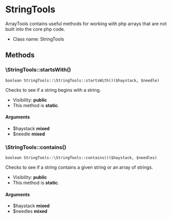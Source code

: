 StringTools
===============

ArrayTools contains useful methods for working with php arrays that are not built into the core php code.




* Class name: StringTools







Methods
-------


### \StringTools::startsWith()

```
boolean StringTools::\StringTools::startsWith()($haystack, $needle)
```

Checks to see if a string begins with a string.



* Visibility: **public**
* This method is **static**.

#### Arguments

* $haystack **mixed**
* $needle **mixed**



### \StringTools::contains()

```
boolean StringTools::\StringTools::contains()($haystack, $needles)
```

Checks to see if a string contains a given string or an array of strings.



* Visibility: **public**
* This method is **static**.

#### Arguments

* $haystack **mixed**
* $needles **mixed**



